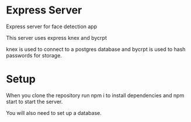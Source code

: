 # Express Server

Express server for face detection app

This server uses express knex and bycrpt

knex is used to connect to a postgres database and bycrpt is used to hash passwords for storage.

# Setup

When you clone the repository run npm i to install dependencies and npm start to start the server.

You will also need to set up a database.